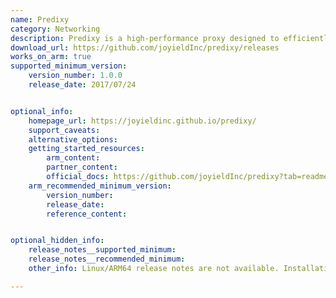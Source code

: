 ```yaml
---
name: Predixy
category: Networking
description: Predixy is a high-performance proxy designed to efficiently manage and distribute HTTP and HTTPS traffic. It focuses on delivering low-latency, high-throughput capabilities for web services and applications.
download_url: https://github.com/joyieldInc/predixy/releases
works_on_arm: true
supported_minimum_version:
    version_number: 1.0.0
    release_date: 2017/07/24


optional_info:
    homepage_url: https://joyieldinc.github.io/predixy/
    support_caveats:
    alternative_options:
    getting_started_resources:
        arm_content:
        partner_content:
        official_docs: https://github.com/joyieldInc/predixy?tab=readme-ov-file#build
    arm_recommended_minimum_version:
        version_number:
        release_date:
        reference_content:


optional_hidden_info:
    release_notes__supported_minimum:
    release_notes__recommended_minimum:
    other_info: Linux/ARM64 release notes are not available. Installation and testing were done using released tar files.

---
```


